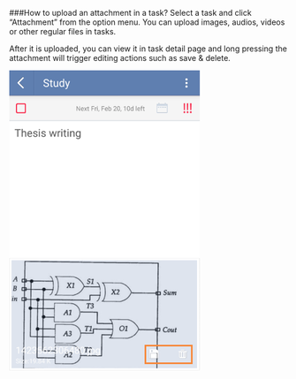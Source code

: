###How to upload an attachment in a task?
Select a task and click “Attachment” from the option menu. You can upload images, audios, videos or other regular files in tasks.

After it is uploaded, you can view it in task detail page and long pressing the attachment will trigger editing actions such as save & delete.


![](../images/image2.2.9X.png)
